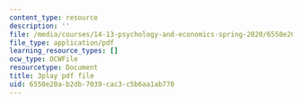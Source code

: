 ```yaml
---
content_type: resource
description: ''
file: /media/courses/14-13-psychology-and-economics-spring-2020/6550e20ab2db7039cac3c5b6aa1ab770_qk0mVzI1L78.pdf
file_type: application/pdf
learning_resource_types: []
ocw_type: OCWFile
resourcetype: Document
title: 3play pdf file
uid: 6550e20a-b2db-7039-cac3-c5b6aa1ab770
---
```

